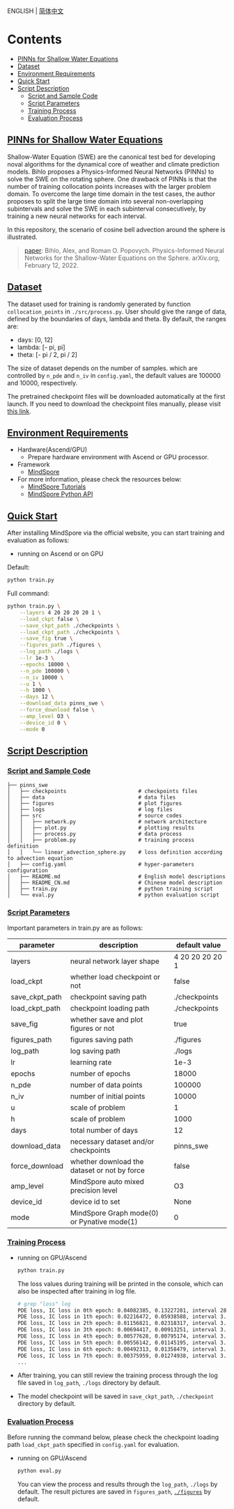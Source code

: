 ENGLISH | [简体中文](README_CN.md)

# Contents

- [PINNs for Shallow Water Equations](#pinns-for-shallow-water-equations)
- [Dataset](#dataset)
- [Environment Requirements](#environment-requirements)
- [Quick Start](#quick-start)
- [Script Description](#script-description)
    - [Script and Sample Code](#script-and-sample-code)
    - [Script Parameters](#script-parameters)
    - [Training Process](#training-process)
    - [Evaluation Process](#evaluation-process)

## [PINNs for Shallow Water Equations](#contents)

Shallow-Water Equation (SWE) are the canonical test bed for developing noval algorithms for the dynamical core of
weather and climate prediction models.
Bihlo proposes a Physics-Informed Neural Networks (PINNs) to solve the SWE on the rotating sphere.
One drawback of PINNs is that the number of training collocation points increases with the larger problem domain.
To overcome the large time domain in the test cases, the author proposes to split the large time domain into several
non-overlapping subintervals and solve the SWE in each subinterval consecutively, by training a new neural networks
for each interval.

In this repository, the scenario of cosine bell advection around the sphere is illustrated.

> [paper](https://arxiv.org/abs/2104.00615): Bihlo, Alex, and Roman O. Popovych.
> Physics-Informed Neural Networks for the Shallow-Water Equations on the Sphere. arXiv.org, February 12, 2022.

## [Dataset](#contents)

The dataset used for training is randomly generated by function `collocation_points` in `./src/process.py`.
User should give the range of data, defined by the boundaries of days, lambda and theta. By default, the ranges are:

- days: [0, 12]
- lambda: [- pi, pi]
- theta: [- pi / 2, pi / 2]

The size of dataset depends on the number of samples. which are controlled by `n_pde` and `n_iv` in `config.yaml`,
the default values are 100000 and 10000, respectively.

The pretrained checkpoint files will be downloaded automatically at the first launch.
If you need to download the checkpoint files manually,
please visit [this link](https://download.mindspore.cn/mindscience/SciAI/sciai/model/pinns_swe/).

## [Environment Requirements](#contents)

- Hardware(Ascend/GPU)
    - Prepare hardware environment with Ascend or GPU processor.
- Framework
    - [MindSpore](https://www.mindspore.cn/install/en)
- For more information, please check the resources below:
    - [MindSpore Tutorials](https://www.mindspore.cn/tutorials/en/master/index.html)
    - [MindSpore Python API](https://www.mindspore.cn/docs/en/master/index.html)

## [Quick Start](#contents)

After installing MindSpore via the official website, you can start training and evaluation as follows:

- running on Ascend or on GPU

Default:

```bash
python train.py
```

Full command:

```bash
python train.py \
    --layers 4 20 20 20 20 1 \
    --load_ckpt false \
    --save_ckpt_path ./checkpoints \
    --load_ckpt_path ./checkpoints \
    --save_fig true \
    --figures_path ./figures \
    --log_path ./logs \
    --lr 1e-3 \
    --epochs 18000 \
    --n_pde 100000 \
    --n_iv 10000 \
    --u 1 \
    --h 1000 \
    --days 12 \
    --download_data pinns_swe \
    --force_download false \
    --amp_level O3 \
    --device_id 0 \
    --mode 0
```

## [Script Description](#contents)

### [Script and Sample Code](#contents)

```text
├── pinns_swe
│   ├── checkpoints                       # checkpoints files
│   ├── data                              # data files
│   ├── figures                           # plot figures
│   ├── logs                              # log files
│   ├── src                               # source codes
│   │   ├── network.py                    # network architecture
│   │   ├── plot.py                       # plotting results
│   │   ├── process.py                    # data process
│   │   ├── problem.py                    # training process definition
│   │   └── linear_advection_sphere.py    # loss definition according to advection equation
│   ├── config.yaml                       # hyper-parameters configuration
│   ├── README.md                         # English model descriptions
│   ├── README_CN.md                      # Chinese model description
│   ├── train.py                          # python training script
│   └── eval.py                           # python evaluation script
```

### [Script Parameters](#contents)

Important parameters in train.py are as follows:

| parameter      | description                                  | default value   |
|----------------|----------------------------------------------|-----------------|
| layers         | neural network layer shape                   | 4 20 20 20 20 1 |
| load_ckpt      | whether load checkpoint or not               | false           |
| save_ckpt_path | checkpoint saving path                       | ./checkpoints   |
| load_ckpt_path | checkpoint loading path                      | ./checkpoints   |
| save_fig       | whether save and plot figures or not         | true            |
| figures_path   | figures saving path                          | ./figures       |
| log_path       | log saving path                              | ./logs          |
| lr             | learning rate                                | 1e-3            |
| epochs         | number of epochs                             | 18000           |
| n_pde          | number of data points                        | 100000          |
| n_iv           | number of initial points                     | 10000           |
| u              | scale of problem                             | 1               |
| h              | scale of problem                             | 1000            |
| days           | total number of days                         | 12              |
| download_data  | necessary dataset and/or checkpoints         | pinns_swe       |
| force_download | whether download the dataset or not by force | false           |
| amp_level      | MindSpore auto mixed precision level         | O3              |
| device_id      | device id to set                             | None            |
| mode           | MindSpore Graph mode(0) or Pynative mode(1)  | 0               |

### [Training Process](#contents)

- running on GPU/Ascend

  ```bash
  python train.py
  ```

  The loss values during training will be printed in the console, which can also be inspected after training in log
  file.

  ```bash
  # grep "loss" log
  PDE loss, IC loss in 0th epoch: 0.04082385, 0.13227281, interval 28.69731688, total: 28.69731688
  PDE loss, IC loss in 1th epoch: 0.02216472, 0.05938588, interval 3.24713469, total: 31.94445157
  PDE loss, IC loss in 2th epoch: 0.01156821, 0.02318317, interval 3.31807733, total: 35.26252890
  PDE loss, IC loss in 3th epoch: 0.00694417, 0.00913251, interval 3.22263527, total: 38.48516417
  PDE loss, IC loss in 4th epoch: 0.00577628, 0.00795174, interval 3.32371068, total: 41.80887485
  PDE loss, IC loss in 5th epoch: 0.00556142, 0.01145195, interval 3.30852318, total: 45.11739802
  PDE loss, IC loss in 6th epoch: 0.00492313, 0.01358479, interval 3.31264329, total: 48.43004131
  PDE loss, IC loss in 7th epoch: 0.00375959, 0.01274938, interval 3.32251096, total: 51.75255227
  ...
  ```

- After training, you can still review the training process through the log file saved in `log_path`, `./logs` directory
  by default.

- The model checkpoint will be saved in `save_ckpt_path`, `./checkpoint` directory by default.

### [Evaluation Process](#contents)

Before running the command below, please check the checkpoint loading path `load_ckpt_path` specified
in `config.yaml` for evaluation.

- running on GPU/Ascend

  ```bash
  python eval.py
  ```

  You can view the process and results through the `log_path`, `./logs` by default.
  The result pictures are saved in `figures_path`, [`./figures`](./figures) by default.